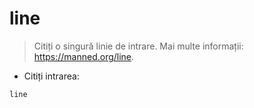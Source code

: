 # line

> Citiți o singură linie de intrare.
> Mai multe informații: <https://manned.org/line>.

- Citiți intrarea:

`line`
